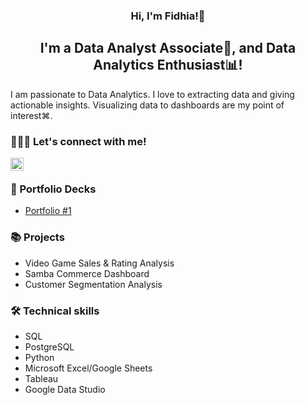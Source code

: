 <h3 align="center">
  Hi, I'm Fidhia!🙌
</h3>
<h2 align="center">
  I'm a Data Analyst Associate🔰, and Data Analytics Enthusiast📊!
</h2>
<p>
  I am passionate to Data Analytics. I love to extracting data and giving actionable insights. Visualizing data to dashboards are my point of interest⌘.
</p>

###  🧑‍🤝‍🧑 Let's connect with me!

<a href="https://www.linkedin.com/in/fidhiaaka/"><img align="left" src="https://raw.githubusercontent.com/yushi1007/yushi1007/main/images/linkedin.svg" alt="Fidhia | LinkedIn" width="21px"/></a>
</br>

### 🌻 Portfolio Decks
- <a href="https://docs.google.com/presentation/d/1lyxvqLvSkRa9kgwNueMjadWI-5DFPVtNROfp8TK_2Cs/edit?usp=share_link" target="_blank" rel="noreferrer"> Portfolio #1 </a>

### 📚 Projects
- Video Game Sales & Rating Analysis
- Samba Commerce Dashboard
- Customer Segmentation Analysis

### 🛠️ Technical skills
- SQL
- PostgreSQL
- Python
- Microsoft Excel/Google Sheets
- Tableau
- Google Data Studio
